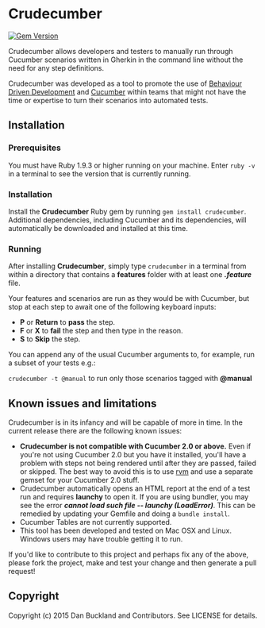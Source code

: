 # Crudecumber

[![Gem Version](https://badge.fury.io/rb/crudecumber.svg)](http://badge.fury.io/rb/crudecumber)

Crudecumber allows developers and testers to manually run through Cucumber scenarios written in Gherkin in the command line without the need for any step definitions.

Crudecumber was developed as a tool to promote the use of [Behaviour Driven Development](https://en.wikipedia.org/wiki/Behavior-driven_development) and [Cucumber](https://github.com/cucumber/cucumber "Cucumber GitHub Repository") within teams that might not have the time or expertise to turn their scenarios into automated tests.


## Installation
### Prerequisites
You must have Ruby 1.9.3 or higher running on your machine. Enter `ruby -v` in a terminal to see the version that is currently running.

### Installation
Install the **Crudecumber** Ruby gem by running `gem install crudecumber`. Additional dependencies, including Cucumber and its dependencies, will automatically be downloaded and installed at this time.

### Running
After installing **Crudecumber**, simply type `crudecumber` in a terminal from within a directory that contains a **features** folder with at least one ***.feature*** file.

Your features and scenarios are run as they would be with Cucumber, but stop at each step to await one of the following keyboard inputs:
* **P** or **Return** to **pass** the step.
* **F** or **X** to **fail** the step and then type in the reason.
* **S** to **Skip** the step.

You can append any of the usual Cucumber arguments to, for example, run a subset of your tests e.g.:

`crudecumber -t @manual` to run only those scenarios tagged with **@manual**


## Known issues and limitations

Crudecumber is in its infancy and will be capable of more in time. In the current release there are the following known issues:
* **Crudecumber is not compatible with Cucumber 2.0 or above.** Even if you're not using Cucumber 2.0 but you have it installed, you'll have a problem with steps not being rendered until after they are passed, failed or skipped. The best way to avoid this is to use [rvm](https://rvm.io/) and use a separate gemset for your Cucumber 2.0 stuff.
* Crudecumber automatically opens an HTML report at the end of a test run and requires **launchy** to open it. If you are using bundler, you may see the error ***cannot load such file -- launchy (LoadError)***. This can be remedied by updating your Gemfile and doing a `bundle install`.
* Cucumber Tables are not currently supported.
* This tool has been developed and tested on Mac OSX and Linux. Windows users may have trouble getting it to run.

If you'd like to contribute to this project and perhaps fix any of the above, please fork the project, make and test your change and then generate a pull request!


## Copyright

Copyright (c) 2015 Dan Buckland and Contributors. See LICENSE for details.
